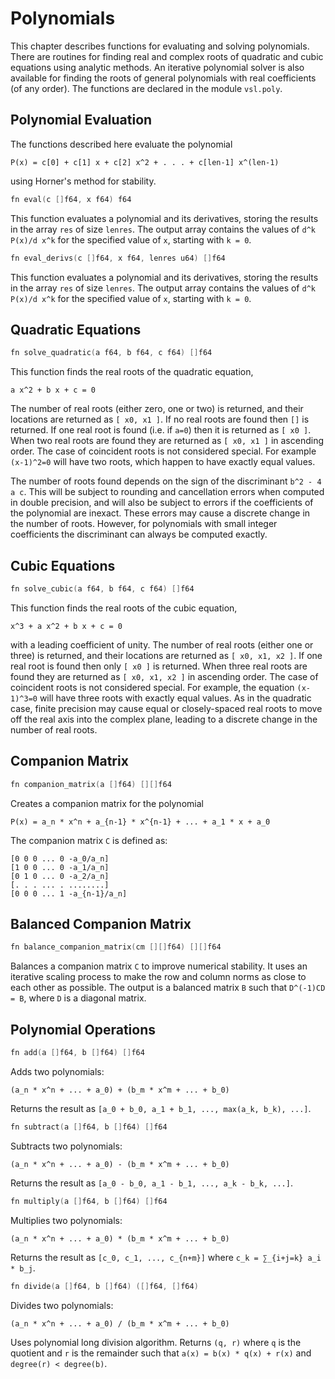 # Polynomials

This chapter describes functions for evaluating and solving polynomials. There are routines
for finding real and complex roots of quadratic and cubic equations using analytic methods.
An iterative polynomial solver is also available for finding the roots of general polynomials
with real coefficients (of any order). The functions are declared in the module `vsl.poly`.

## Polynomial Evaluation

The functions described here evaluate the polynomial

```console
P(x) = c[0] + c[1] x + c[2] x^2 + . . . + c[len-1] x^(len-1)
```

using Horner's method for stability.

```v ignore
fn eval(c []f64, x f64) f64
```

This function evaluates a polynomial and its derivatives, storing the results in the array
`res` of size `lenres`. The output array contains the values of `d^k P(x)/d x^k` for the
specified value of `x`, starting with `k = 0`.

```v ignore
fn eval_derivs(c []f64, x f64, lenres u64) []f64
```

This function evaluates a polynomial and its derivatives, storing the results in the array
`res` of size `lenres`. The output array contains the values of `d^k P(x)/d x^k` for the
specified value of `x`, starting with `k = 0`.

## Quadratic Equations

```v ignore
fn solve_quadratic(a f64, b f64, c f64) []f64
```

This function finds the real roots of the quadratic equation,

```console
a x^2 + b x + c = 0
```

The number of real roots (either zero, one or two) is returned, and their locations are
returned as `[ x0, x1 ]`. If no real roots are found then `[]` is returned. If one real root
is found (i.e. if `a=0`) then it is returned as `[ x0 ]`. When two real roots are found they
are returned as `[ x0, x1 ]` in ascending order. The case of coincident roots is not considered
special. For example `(x-1)^2=0` will have two roots, which happen to have exactly equal values.

The number of roots found depends on the sign of the discriminant `b^2 - 4 a c`. This will
be subject to rounding and cancellation errors when computed in double precision, and will
also be subject to errors if the coefficients of the polynomial are inexact. These errors may
cause a discrete change in the number of roots. However, for polynomials with small integer
coefficients the discriminant can always be computed exactly.

## Cubic Equations

```v ignore
fn solve_cubic(a f64, b f64, c f64) []f64
```

This function finds the real roots of the cubic equation,

```console
x^3 + a x^2 + b x + c = 0
```

with a leading coefficient of unity. The number of real roots (either one or three) is
returned, and their locations are returned as `[ x0, x1, x2 ]`. If one real root is found
then only `[ x0 ]` is returned. When three real roots are found they are returned as
`[ x0, x1, x2 ]` in ascending order. The case of coincident roots is not considered special.
For example, the equation `(x-1)^3=0` will have three roots with exactly equal values. As
in the quadratic case, finite precision may cause equal or closely-spaced real roots to move
off the real axis into the complex plane, leading to a discrete change in the number of real roots.

## Companion Matrix

```v ignore
fn companion_matrix(a []f64) [][]f64
```

Creates a companion matrix for the polynomial

```console
P(x) = a_n * x^n + a_{n-1} * x^{n-1} + ... + a_1 * x + a_0
```

The companion matrix `C` is defined as:

```
[0 0 0 ... 0 -a_0/a_n]
[1 0 0 ... 0 -a_1/a_n]
[0 1 0 ... 0 -a_2/a_n]
[. . . ... . ........]
[0 0 0 ... 1 -a_{n-1}/a_n]
```

## Balanced Companion Matrix

```v ignore
fn balance_companion_matrix(cm [][]f64) [][]f64
```

Balances a companion matrix `C` to improve numerical stability. It uses an iterative scaling
process to make the row and column norms as close to each other as possible. The output is
a balanced matrix `B` such that `D^(-1)CD = B`, where `D` is a diagonal matrix.

## Polynomial Operations

```v ignore
fn add(a []f64, b []f64) []f64
```

Adds two polynomials:

```console
(a_n * x^n + ... + a_0) + (b_m * x^m + ... + b_0)
```

Returns the result as `[a_0 + b_0, a_1 + b_1, ..., max(a_k, b_k), ...]`.

```v ignore
fn subtract(a []f64, b []f64) []f64
```

Subtracts two polynomials:

```console
(a_n * x^n + ... + a_0) - (b_m * x^m + ... + b_0)
```

Returns the result as `[a_0 - b_0, a_1 - b_1, ..., a_k - b_k, ...]`.

```v ignore
fn multiply(a []f64, b []f64) []f64
```

Multiplies two polynomials:

```console
(a_n * x^n + ... + a_0) * (b_m * x^m + ... + b_0)
```

Returns the result as `[c_0, c_1, ..., c_{n+m}]` where `c_k = ∑_{i+j=k} a_i * b_j`.

```v ignore
fn divide(a []f64, b []f64) ([]f64, []f64)
```

Divides two polynomials:

```console
(a_n * x^n + ... + a_0) / (b_m * x^m + ... + b_0)
```

Uses polynomial long division algorithm. Returns `(q, r)` where `q` is the quotient and `r`
is the remainder such that `a(x) = b(x) * q(x) + r(x)` and `degree(r) < degree(b)`.
